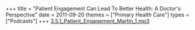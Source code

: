 +++
title = "Patient Engagement Can Lead To Better Health: A Doctor's Perspective"
date = 2011-09-20
themes = ["Primary Health Care"]
types = ["Podcasts"]
+++
[3.5.1_Patient_Engagement_Martin_1.mp3](/files/3.5.1_Patient_Engagement_Martin_1.mp3)
